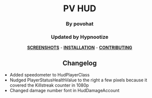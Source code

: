 <div align="center">

# PV HUD
### By povohat
### Updated by Hypnootize

**[SCREENSHOTS](https://github.com/Hypnootize/PV-Hud/blob/screenshots/showcase.md)** -
**[INSTALLATION](https://github.com/Hypnootize/TF2-HUD-GitHub-Resources/blob/main/installation/windows_install.md)** -
**[CONTRIBUTING](https://github.com/Hypnootize/TF2-HUD-GitHub-Resources/blob/main/contributing/github_contributing.md)**

## Changelog

<div align="left">

- Added speedometer to HudPlayerClass
- Nudged PlayerStatusHealthValue to the right a few pixels because it covered the Killstreak counter in 1080p
- Changed damage number font in HudDamageAccount
